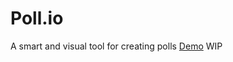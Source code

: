 # Poll.io


A smart and visual tool for creating polls
[Demo](http://www.neofyt.com/projects/draft/Poll.io/) WIP
